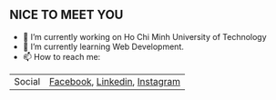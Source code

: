 ## NICE TO MEET YOU

<!--
**hungdt31/hungdt31** is a ✨ _special_ ✨ repository because its `README.md` (this file) appears on your GitHub profile.

Here are some ideas to get you started:

- 🔭 I’m currently working on ...
- 🌱 I’m currently learning ...
- 👯 I’m looking to collaborate on ...
- 🤔 I’m looking for help with ...
- 💬 Ask me about ...
- 📫 How to reach me: ...
- 😄 Pronouns: ...
- ⚡ Fun fact: ...

-->
- 🔭 I’m currently working on Ho Chi Minh University of Technology
- 🌱 I’m currently learning Web Development.
- 📫 How to reach me:

|||
|--|--|
|Social |[Facebook](https://www.facebook.com/profile.php?id=100026377400074), [Linkedin](https://www.linkedin.com/in/%C4%91o%C3%A0n-tr%C3%AD-h%C3%B9ng-7ba428269/), [Instagram](https://www.instagram.com/doantri.hung/)|
